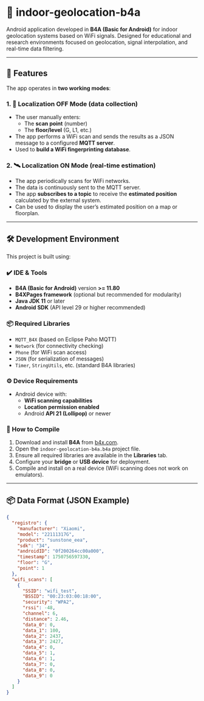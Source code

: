 # 📡 indoor-geolocation-b4a

Android application developed in **B4A (Basic for Android)** for indoor geolocation systems based on WiFi signals. Designed for educational and research environments focused on geolocation, signal interpolation, and real-time data filtering.

---

## 🚀 Features

The app operates in **two working modes**:

### 1. 🔘 Localization OFF Mode (data collection)
- The user manually enters:
  - The **scan point** (number)
  - The **floor/level** (G, L1, etc.)
- The app performs a WiFi scan and sends the results as a JSON message to a configured **MQTT server**.
- Used to **build a WiFi fingerprinting database**.

### 2. 🛰️ Localization ON Mode (real-time estimation)
- The app periodically scans for WiFi networks.
- The data is continuously sent to the MQTT server.
- The app **subscribes to a topic** to receive the **estimated position** calculated by the external system.
- Can be used to display the user’s estimated position on a map or floorplan.

---

## 🛠️ Development Environment

This project is built using:

### ✔️ IDE & Tools
- **B4A (Basic for Android)** version **>= 11.80**
- **B4XPages framework** (optional but recommended for modularity)
- **Java JDK 11** or later
- **Android SDK** (API level 29 or higher recommended)

### 📦 Required Libraries
- `MQTT_B4X` (based on Eclipse Paho MQTT)
- `Network` (for connectivity checking)
- `Phone` (for WiFi scan access)
- `JSON` (for serialization of messages)
- `Timer`, `StringUtils`, etc. (standard B4A libraries)

### ⚙️ Device Requirements
- Android device with:
  - **WiFi scanning capabilities**
  - **Location permission enabled**
  - Android **API 21 (Lollipop)** or newer

### 🚀 How to Compile
1. Download and install **B4A** from [b4x.com](https://www.b4x.com).
2. Open the `indoor-geolocation-b4a.b4a` project file.
3. Ensure all required libraries are available in the **Libraries** tab.
4. Configure your **bridge** or **USB device** for deployment.
5. Compile and install on a real device (WiFi scanning does not work on emulators).

---

## 📦 Data Format (JSON Example)

```json
{
  "registro": {
    "manufacturer": "Xiaomi",
    "model": "22111317G",
    "product": "sunstone_eea",
    "sdk": "34",
    "androidID": "0f200264cc00a000",
    "timestamp": 1750756597330,
    "floor": "G",
    "point": 1
  },
  "wifi_scans": [
    {
      "SSID": "wifi_test",
      "BSSID": "00:23:03:00:18:00",
      "security": "WPA2",
      "rssi": -48,
      "channel": 6,
      "distance": 2.46,
      "data_0": 0,
      "data_1": 100,
      "data_2": 2437,
      "data_3": 2427,
      "data_4": 0,
      "data_5": 1,
      "data_6": 1,
      "data_7": 0,
      "data_8": 0,
      "data_9": 0
    }
  ]
}
